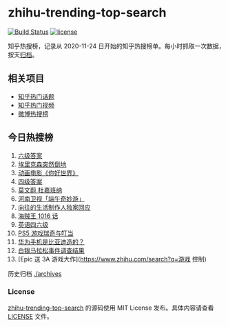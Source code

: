 # zhihu-trending-top-search

[![Build Status](https://github.com/justjavac/zhihu-trending-top-search/workflows/ci/badge.svg?branch=main)](https://github.com/justjavac/zhihu-trending-top-search/actions)
[![license](https://img.shields.io/github/license/justjavac/zhihu-trending-top-search)](https://github.com/justjavac/zhihu-trending-top-search/blob/main/LICENSE)

知乎热搜榜，记录从 2020-11-24 日开始的知乎热搜榜单。每小时抓取一次数据，按天[归档](./archives)。

## 相关项目

- [知乎热门话题](https://github.com/justjavac/zhihu-trending-hot-questions)
- [知乎热门视频](https://github.com/justjavac/zhihu-trending-hot-video)
- [微博热搜榜](https://github.com/justjavac/weibo-trending-hot-search)

## 今日热搜榜

<!-- BEGIN -->
<!-- 最后更新时间 Sun Jun 13 2021 12:08:11 GMT+0800 (China Standard Time) -->

1. [六级答案](https://www.zhihu.com/search?q=六级答案)
2. [埃里克森突然倒地](https://www.zhihu.com/search?q=埃里克森)
3. [动画电影《你好世界》](https://www.zhihu.com/search?q=你好世界)
4. [四级答案](https://www.zhihu.com/search?q=四级答案)
5. [莫文蔚 杜嘉班纳](https://www.zhihu.com/search?q=莫文蔚)
6. [河南卫视「端午奇妙游」](https://www.zhihu.com/search?q=端午奇妙游)
7. [向往的生活制作人独家回应](https://www.zhihu.com/search?q=向往的生活)
8. [海贼王 1016 话](https://www.zhihu.com/search?q=海贼王)
9. [英语四六级](https://www.zhihu.com/search?q=四六级)
10. [PS5 游戏瑞奇与叮当](https://www.zhihu.com/search?q=瑞奇与叮当)
11. [华为手机是比亚迪造的？](https://www.zhihu.com/search?q=华为手机)
12. [白银马拉松事件调查结果](https://www.zhihu.com/search?q=甘肃白银马拉松)
13. [Epic 送 3A 游戏大作](https://www.zhihu.com/search?q=游戏 控制)

<!-- END -->

历史归档 [./archives](./archives)

### License

[zhihu-trending-top-search](https://github.com/justjavac/zhihu-trending-top-search)
的源码使用 MIT License 发布。具体内容请查看 [LICENSE](./LICENSE) 文件。
